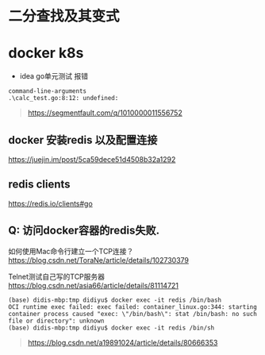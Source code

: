 # 二分查找及其变式 

# docker k8s


* idea go单元测试 报错

```
command-line-arguments
.\calc_test.go:8:12: undefined:
```
> https://segmentfault.com/q/1010000011556752


## docker 安装redis 以及配置连接
https://juejin.im/post/5ca59dece51d4508b32a1292


## redis clients

https://redis.io/clients#go

## Q: 访问docker容器的redis失败.

如何使用Mac命令行建立一个TCP连接？
https://blog.csdn.net/ToraNe/article/details/102730379

Telnet测试自己写的TCP服务器
https://blog.csdn.net/asia66/article/details/81114721

```
(base) didis-mbp:tmp didiyu$ docker exec -it redis /bin/bash
OCI runtime exec failed: exec failed: container_linux.go:344: starting container process caused "exec: \"/bin/bash\": stat /bin/bash: no such file or directory": unknown
(base) didis-mbp:tmp didiyu$ docker exec -it redis /bin/sh
```

> https://blog.csdn.net/a19891024/article/details/80666353
